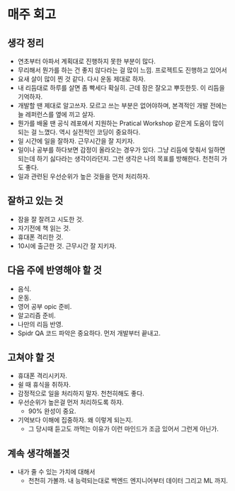 # 매주 회고

## 생각 정리
- 연초부터 아파서 계획대로 진행하지 못한 부분이 많다.
- 무리해서 뭔가를 하는 건 좋지 않다라는 걸 많이 느낌. 프로젝트도 진행하고 있어서
- 요새 살이 많이 찐 것 같다. 다시 운동 제대로 하자.
- 내 리듬대로 하루를 살면 좀 빡세다 확실히. 근데 잠은 잘오고 뿌듯한듯. 이 리듬을 기억하자.
- 개발할 땐 제대로 알고쓰자. 모르고 쓰는 부분은 없어야하며, 본격적인 개발 전에는 늘 레퍼런스를 옆에 끼고 살자.
- 뭔가를 배울 땐 공식 레포에서 지원하는 Pratical Workshop 같은게 도움이 많이 되는 걸 느꼈다. 역시 실전적인 코딩이 중요하다.
- 일 시간에 일을 잘하자. 근무시간을 잘 지키자.
- 일이나 공부를 하다보면 감정이 올라오는 경우가 있다. 그냥 리듬에 맞춰서 일하면 되는데 하기 싫다라는 생각이라던지. 그런 생각은 나의 목표를 방해한다. 천천히 가도 좋다.
- 일과 관련된 우선순위가 높은 것들을 먼저 처리하자.


## 잘하고 있는 것

- 잠을 잘 잘려고 시도한 것.
- 자기전에 책 읽는 것.
- 휴대폰 격리한 것.
- 10시에 출근한 것. 근무시간 잘 지키자.

## 다음 주에 반영해야 할 것

- 음식.
- 운동.
- 영어 공부 opic 준비.
- 알고리즘 준비.
- 나만의 리듬 반영.
- Spidr QA 코드 파악은 중요하다. 먼저 개발부터 끝내고.


## 고쳐야 할 것

- 휴대폰 격리시키자.
- 쉴 때 휴식을 취하자.
- 감정적으로 일을 처리하지 말자. 천천히해도 좋다.
- 우선순위가 높은걸 먼저 처리하도록 하자.
  - 90% 완성이 중요.
- 기억보다 이해에 집중하자. 왜 이렇게 되는지.
  - 그 당시때 듣고도 까먹는 이유가 이런 마인드가 조금 있어서 그런게 아닌가.

## 계속 생각해볼것

- 내가 줄 수 있는 가치에 대해서
  - 천천히 가볼까. 내 능력되는대로 백엔드 엔지니어부터 데이터 그리고 ML 까지.
